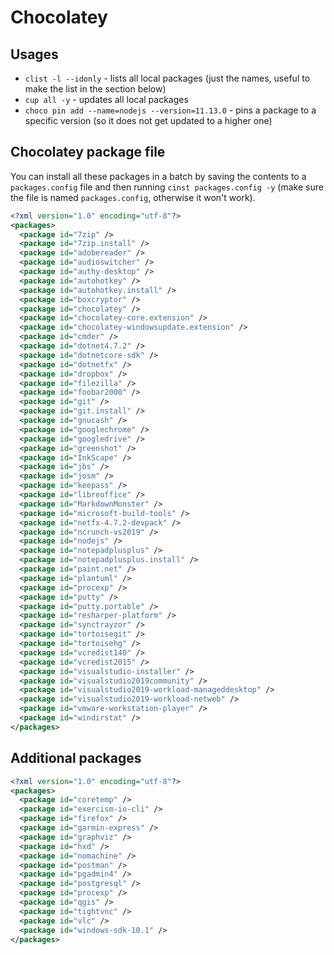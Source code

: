 # Chocolatey

## Usages
- `clist -l --idonly` - lists all local packages (just the names, useful to make the list in the section below)
- `cup all -y` - updates all local packages
- `choco pin add --name=nodejs --version=11.13.0` - pins a package to a specific version (so it does not get updated to a higher one)

## Chocolatey package file

You can install all these packages in a batch by saving the contents to a `packages.config` file and then running `cinst packages.config -y` (make sure the file is named `packages.config`, otherwise it won't work).

```xml
<?xml version="1.0" encoding="utf-8"?>
<packages>
  <package id="7zip" />
  <package id="7zip.install" />
  <package id="adobereader" />
  <package id="audioswitcher" />
  <package id="authy-desktop" />
  <package id="autohotkey" />
  <package id="autohotkey.install" />
  <package id="boxcryptor" />
  <package id="chocolatey" />
  <package id="chocolatey-core.extension" />
  <package id="chocolatey-windowsupdate.extension" />
  <package id="cmder" />
  <package id="dotnet4.7.2" />
  <package id="dotnetcore-sdk" />
  <package id="dotnetfx" />
  <package id="dropbox" />
  <package id="filezilla" />
  <package id="foobar2000" />
  <package id="git" />
  <package id="git.install" />
  <package id="gnucash" />
  <package id="googlechrome" />
  <package id="googledrive" />
  <package id="greenshot" />
  <package id="InkScape" />
  <package id="jbs" />
  <package id="josm" />
  <package id="keepass" />
  <package id="libreoffice" />
  <package id="MarkdownMonster" />
  <package id="microsoft-build-tools" />
  <package id="netfx-4.7.2-devpack" />
  <package id="ncrunch-vs2019" />
  <package id="nodejs" />
  <package id="notepadplusplus" />
  <package id="notepadplusplus.install" />
  <package id="paint.net" />
  <package id="plantuml" />
  <package id="procexp" />
  <package id="putty" />
  <package id="putty.portable" />
  <package id="resharper-platform" />
  <package id="synctrayzor" />
  <package id="tortoisegit" />
  <package id="tortoisehg" />
  <package id="vcredist140" />
  <package id="vcredist2015" />
  <package id="visualstudio-installer" />
  <package id="visualstudio2019community" />
  <package id="visualstudio2019-workload-manageddesktop" />
  <package id="visualstudio2019-workload-netweb" />
  <package id="vmware-workstation-player" />
  <package id="windirstat" />
</packages>
```

## Additional packages

```xml
<?xml version="1.0" encoding="utf-8"?>
<packages>
  <package id="coretemp" />
  <package id="exercism-io-cli" />
  <package id="firefox" />
  <package id="garmin-express" />
  <package id="graphviz" />
  <package id="hxd" />
  <package id="nomachine" />
  <package id="postman" />
  <package id="pgadmin4" />
  <package id="postgresql" />
  <package id="procexp" />
  <package id="qgis" />
  <package id="tightvnc" />
  <package id="vlc" />
  <package id="windows-sdk-10.1" />
</packages>
```

